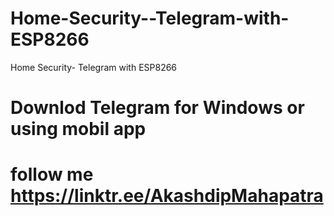 # Home-Security--Telegram-with-ESP8266
Home Security- Telegram with ESP8266

# Downlod Telegram for Windows or using mobil app

# follow me https://linktr.ee/AkashdipMahapatra
